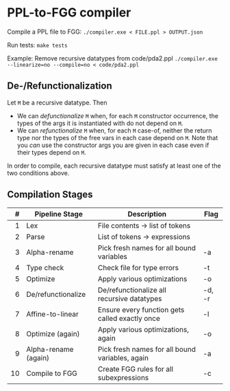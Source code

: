# PPL-to-FGG compiler

Compile a PPL file to FGG:
`./compiler.exe < FILE.ppl > OUTPUT.json`

Run tests:
`make tests`

Example: Remove recursive datatypes from code/pda2.ppl
`./compiler.exe --linearize=no --compile=no < code/pda2.ppl`

## De-/Refunctionalization
Let `M` be a recursive datatype. Then
- We can _defunctionalize_ `M` when, for each `M` constructor occurrence, the types of the args it is instantiated with do not depend on `M`.
- We can _refunctionalize_ `M` when, for each `M` case-of, neither the return type nor the types of the free vars in each case depend on `M`. Note that you _can_ use the constructor args you are given in each case even if their types depend on `M`.

In order to compile, each recursive datatype must satisfy at least one of the two conditions above.


## Compilation Stages
\# | Pipeline Stage            | Description                                     | Flag
--:| ------------------------- | ----------------------------------------------- | -----
 1 | Lex                       | File contents -> list of tokens                 |
 2 | Parse                     | List of tokens -> expressions                   |
 3 | Alpha-rename              | Pick fresh names for all bound variables        | -a
 4 | Type check                | Check file for type errors                      | -t
 5 | Optimize                  | Apply various optimizations                     | -o
 6 | De/refunctionalize        | De/refunctionalize all recursive datatypes      | -d, -r
 7 | Affine-to-linear          | Ensure every function gets called exactly once  | -l
 8 | Optimize (again)          | Apply various optimizations, again              | -o
 9 | Alpha-rename (again)      | Pick fresh names for all bound variables, again | -a
10 | Compile to FGG            | Create FGG rules for all subexpressions         | -c
